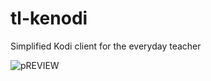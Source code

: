 # tl-kenodi
Simplified Kodi client for the everyday teacher


![pREVIEW](https://i.imgur.com/xw0aGuX.png)
